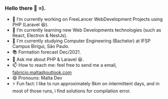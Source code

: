 ### Hello there 👋 =).

<!--
**fabriciomalta/fabriciomalta** is a ✨ _special_ ✨ repository because its `README.md` (this file) appears on your GitHub profile.
-->

- 🔭 I’m currently working on FreeLancer WebDevelopment Projects using PHP (Laravel 😆).
- 🌱 I’m currently learning new Web Developments technologies (such as React, Electron & NestJs).
- 🏢 I'm currently studying Computer Engineering (Bachelor) at IFSP Campus Birigui, São Paulo. 
- 📚 Formation forecast Dec/2021.
- 💬 Ask me about PHP & Laravel 😆.
- 📫 How to reach me: feel free to send me a email, fabricio.malta@outlook.com
- 😄 Pronouns: Malta Dev
- ⚡ Fun fact: I like to run approximately 8km on intermittent days, and in most of those runs, i find solutions for compilation error.

